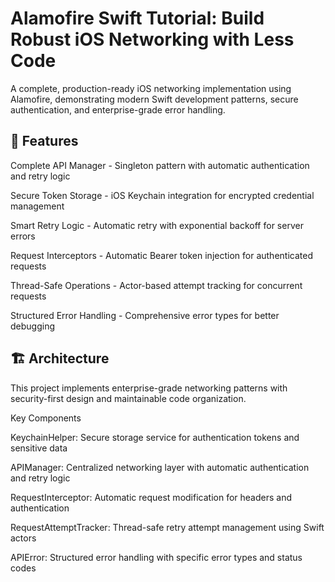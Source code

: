 # Alamofire Swift Tutorial: Build Robust iOS Networking with Less Code
A complete, production-ready iOS networking implementation using Alamofire, demonstrating modern Swift development patterns, secure authentication, and enterprise-grade error handling.
## 📱 Features
Complete API Manager - Singleton pattern with automatic authentication and retry logic

Secure Token Storage - iOS Keychain integration for encrypted credential management

Smart Retry Logic - Automatic retry with exponential backoff for server errors

Request Interceptors - Automatic Bearer token injection for authenticated requests

Thread-Safe Operations - Actor-based attempt tracking for concurrent requests

Structured Error Handling - Comprehensive error types for better debugging

## 🏗️ Architecture
This project implements enterprise-grade networking patterns with security-first design and maintainable code organization.

Key Components

KeychainHelper: Secure storage service for authentication tokens and sensitive data

APIManager: Centralized networking layer with automatic authentication and retry logic

RequestInterceptor: Automatic request modification for headers and authentication

RequestAttemptTracker: Thread-safe retry attempt management using Swift actors

APIError: Structured error handling with specific error types and status codes
